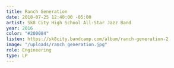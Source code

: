 ```yaml
---
title: Ranch Generation
date: 2018-07-25 12:40:00 -05:00
artist: Sk8 City High School All-Star Jazz Band
year: 2016
color: "#200084"
listen: https://sk8city.bandcamp.com/album/ranch-generation-2
image: "/uploads/ranch_generation.jpg"
role: Engineering
type: LP
---
```


